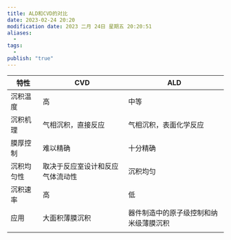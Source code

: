 ```yaml
---
title: ALD和CVD的对比
date: 2023-02-24 20:20
modification date: 2023 二月 24日 星期五 20:20:51
aliases:
  - 
tags:
  - 
publish: "true"
---
```


| 特性       | CVD                              | ALD                                    |
| ---------- | -------------------------------- | -------------------------------------- |
| 沉积温度   | 高                               | 中等                                   |
| 沉积机理   | 气相沉积，直接反应               | 气相沉积，表面化学反应                 |
| 膜厚控制   | 难以精确                         | 十分精确                               |
| 沉积均匀性 | 取决于反应室设计和反应气体流动性 | 沉积均匀                               |
| 沉积速率   | 高                               | 低                                     |
| 应用       | 大面积薄膜沉积                   | 器件制造中的原子级控制和纳米级薄膜沉积 |
|            |                                  |                                        |
